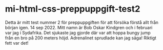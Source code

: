 # mi-html-css-preppuppgift-test2
Detta är mitt test nummer 2 för preppuppgiften för att försöka förstå allt från början igen. 14 sep 2022.
Mitt namn är Bob Oskar Kindgren och i februari var jag i Sydafrika. Det sjukaste jag gjorde där var att hoppa bungy jump från en bro på 200 meters höjd. Adrenalinet sprudlade kan jag säga! Riktigt fett var det!
